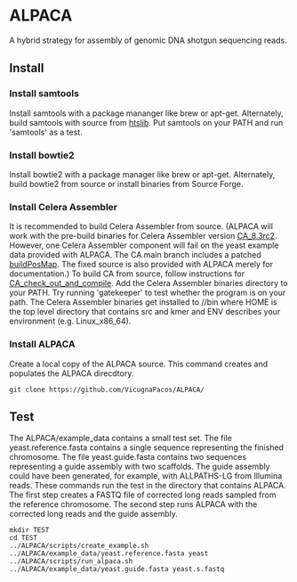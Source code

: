 # ALPACA
A hybrid strategy for assembly of genomic DNA shotgun sequencing reads.

## Install ##
### Install samtools ###
Install samtools with a package mananger like brew or apt-get.
Alternately, build samtools with source from [htslib].
Put samtools on your PATH and run 'samtools' as a test.

[htslib]: http://www.htslib.org/download/

### Install bowtie2 ###
Install bowtie2 with a package manager like brew or apt-get.
Alternately, build bowtie2 from source or install binaries from Source Forge.

[bowtie2]: http://sourceforge.net/projects/bowtie-bio/

### Install Celera Assembler ###
It is recommended to build Celera Assembler from source. 
(ALPACA will work with the pre-build binaries for Celera Assembler version [CA_8.3rc2].
However, one Celera Assembler component will fail on the yeast example data provided with ALPACA.
The CA main branch includes a patched [buildPosMap].
The fixed source is also provided with ALPACA merely for documentation.) 
To build CA from source, follow instructions for [CA_check_out_and_compile].
Add the Celera Assembler binaries directory to your PATH.
Try running 'gatekeeper' to test whether the program is on your path.
The Celera Assembler binaries get installed to <HOME>/<ENV>/bin
where HOME is the top level directory that contains src and kmer 
and ENV describes your environment (e.g. Linux_x86_64).

[CA_check_out_and_compile]: http://wgs-assembler.sourceforge.net/wiki/index.php/Check_out_and_Compile
[CA_8.3rc2]: http://sourceforge.net/projects/wgs-assembler/files/wgs-assembler/wgs-8.3/
[buildPosMap]: https://github.com/VicugnaPacos/ALPACA/blob/master/patch/wgs-assembler/src/AS_TER/buildPosMap.C

### Install ALPACA ###

Create a local copy of the ALPACA source. This command creates and populates the ALPACA direcdtory.
```
git clone https://github.com/VicugnaPacos/ALPACA/
```

## Test ##
The ALPACA/example_data contains a small test set. 
The file yeast.reference.fasta contains a single sequence representing the finished chromosome.
The file yeast.guide.fasta contains two sequences representing a guide assembly with two scaffolds.
The guide assembly could have been generated, for example, with ALLPATHS-LG from Illumina reads.
These commands run the test in the directory that contains ALPACA.
The first step creates a FASTQ file of corrected long reads sampled from the reference chromosome.
The second step runs ALPACA with the corrected long reads and the guide assembly.
```
mkdir TEST
cd TEST
../ALPACA/scripts/create_example.sh ../ALPACA/example_data/yeast.reference.fasta yeast
../ALPACA/scripts/run_alpaca.sh ../ALPACA/example_data/yeast.guide.fasta yeast.s.fastq
```



